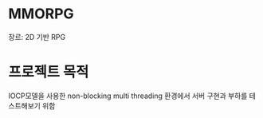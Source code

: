 # MMORPG
장르: 2D 기반 RPG

# 프로젝트 목적
IOCP모델을 사용한 non-blocking multi threading 환경에서
서버 구현과 부하를 테스트해보기 위함
